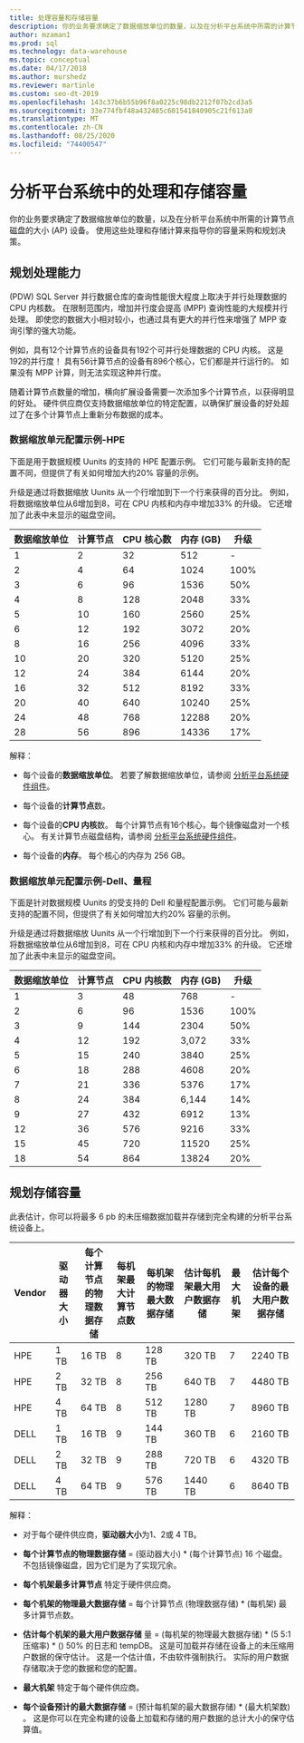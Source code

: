 ```yaml
---
title: 处理容量和存储容量
description: 你的业务要求确定了数据缩放单位的数量，以及在分析平台系统中所需的计算节点磁盘的大小 (AP) 设备。
author: mzaman1
ms.prod: sql
ms.technology: data-warehouse
ms.topic: conceptual
ms.date: 04/17/2018
ms.author: murshedz
ms.reviewer: martinle
ms.custom: seo-dt-2019
ms.openlocfilehash: 143c37b6b55b96f8a0225c98db2212f07b2cd3a5
ms.sourcegitcommit: 33e774fbf48a432485c601541840905c21f613a0
ms.translationtype: MT
ms.contentlocale: zh-CN
ms.lasthandoff: 08/25/2020
ms.locfileid: "74400547"
---
```

# <a name="processing-and-storage-capacity-in-analytics-platform-system"></a>分析平台系统中的处理和存储容量
你的业务要求确定了数据缩放单位的数量，以及在分析平台系统中所需的计算节点磁盘的大小 (AP) 设备。 使用这些处理和存储计算来指导你的容量采购和规划决策。  
  
  
## <a name="planning-for-processing-capacity"></a><a name="section1"></a>规划处理能力  
 (PDW) SQL Server 并行数据仓库的查询性能很大程度上取决于并行处理数据的 CPU 内核数。 在限制范围内，增加并行度会提高 (MPP) 查询性能的大规模并行处理。 即使您的数据大小相对较小，也通过具有更大的并行性来增强了 MPP 查询引擎的强大功能。  
  
例如，具有12个计算节点的设备具有192个可并行处理数据的 CPU 内核。 这是192的并行度！ 具有56计算节点的设备有896个核心，它们都是并行运行的。 如果没有 MPP 计算，则无法实现这种并行度。  
  
随着计算节点数量的增加，横向扩展设备需要一次添加多个计算节点，以获得明显的好处。 硬件供应商仅支持数据缩放单位的特定配置，以确保扩展设备的好处超过了在多个计算节点上重新分布数据的成本。  
  
### <a name="data-scale-unit-configuration-examples---hpe"></a>数据缩放单元配置示例-HPE  
下面是用于数据规模 Uunits 的支持的 HPE 配置示例。 它们可能与最新支持的配置不同，但提供了有关如何增加大约20% 容量的示例。  
  
升级是通过将数据缩放 Uunits 从一个行增加到下一个行来获得的百分比。 例如，将数据缩放单位从6增加到8，可在 CPU 内核和内存中增加33% 的升级。  它还增加了此表中未显示的磁盘空间。  
  
|数据缩放单位|计算节点|CPU 核心数|内存 (GB)|升级|  
|--------------------|-----------------|-------------|-----------------|----------|  
|1|2|32|512|-|  
|2|4|64|1024|100%|  
|3|6|96|1536|50%|  
|4|8|128|2048|33%|  
|5|10|160|2560|25%|  
|6|12|192|3072|20%|  
|8|16|256|4096|33%|  
|10|20|320|5120|25%|  
|12|24|384|6144|20%|  
|16|32|512|8192|33%|  
|20|40|640|10240|25%|  
|24|48|768|12288|20%|  
|28|56|896|14336|17%|  
  
解释：  
  
-   每个设备的**数据缩放单位**。 若要了解数据缩放单位，请参阅 [分析平台系统硬件组件](hardware-components.md)。  
  
-   每个设备的**计算节点**数。  
  
-   每个设备的**CPU 内核**数。 每个计算节点有16个核心，每个镜像磁盘对一个核心。 有关计算节点磁盘结构，请参阅 [分析平台系统硬件组件](hardware-components.md)。  
  
-   每个设备的**内存**。 每个核心的内存为 256 GB。  
  
### <a name="data-scale-unit-configuration-examples---dell-quanta"></a>数据缩放单元配置示例-Dell、量程  
下面是针对数据规模 Uunits 的受支持的 Dell 和量程配置示例。 它们可能与最新支持的配置不同，但提供了有关如何增加大约20% 容量的示例。  
  
升级是通过将数据缩放 Uunits 从一个行增加到下一个行来获得的百分比。 例如，将数据缩放单位从6增加到8，可在 CPU 内核和内存中增加33% 的升级。 它还增加了此表中未显示的磁盘空间。  
  
|数据缩放单位|计算节点|CPU 内核数|内存 (GB)|升级|  
|--------------------|-----------------|-------------|-----------------|----------|  
|1|3|48|768|-|  
|2|6|96|1536|100%|  
|3|9|144|2304|50%|  
|4|12|192|3,072|33%|  
|5|15|240|3840|25%|  
|6|18|288|4608|20%|  
|7|21|336|5376|17%|  
|8|24|384|6,144|14%|  
|9|27|432|6912|13%|  
|12|36|576|9216|33%|  
|15|45|720|11520|25%|  
|18|54|864|13824|20%|  
  
## <a name="planning-for-storage-capacity"></a><a name="section2"></a>规划存储容量  
此表估计，你可以将最多 6 pb 的未压缩数据加载并存储到完全构建的分析平台系统设备上。 
  
|Vendor|驱动器大小|每个计算节点的物理数据存储|每机架最大计算节点数|每机架的物理最大数据存储|估计每机架最大用户数据存储|最大机架|估计每个设备的最大用户数据存储|  
|----------|--------------|------------------------------------------|----------------------------------|------------------------------------------|------------------------------------------------|-----------------|-----------------------------------------------------|  
|HPE|1 TB|16 TB|8|128 TB|320 TB|7|2240 TB|  
|HPE|2 TB|32 TB|8|256 TB|640 TB|7|4480 TB|  
|HPE|4 TB|64 TB|8|512 TB|1280 TB|7|8960 TB|  
|DELL|1 TB|16 TB|9|144 TB|360 TB|6|2160 TB|  
|DELL|2 TB|32 TB|9|288 TB|720 TB|6|4320 TB|  
|DELL|4 TB|64 TB|9|576 TB|1440 TB|6|8640 TB|   
  
解释：  
  
-   对于每个硬件供应商，**驱动器大小**为1、2或 4 TB。  
  
-   **每个计算节点的物理数据存储** = (驱动器大小) * (每个计算节点) 16 个磁盘。 不包括镜像磁盘，因为它们是为了实现冗余。  
  
-   **每个机架最多计算节点** 特定于硬件供应商。  
  
-   **每个机架的物理最大数据存储** = 每个计算节点 (物理数据存储) * (每机架) 最多计算节点数。  
  
-   **估计每个机架的最大用户数据存储** 量 = (每机架的物理最大数据存储) * (5 5:1 压缩率) \* () 50% 的日志和 tempDB。 这是可加载并存储在设备上的未压缩用户数据的保守估计。 这是一个估计值，不由软件强制执行。 实际的用户数据存储取决于您的数据和您的配置。  
  
-   **最大机架** 特定于每个硬件供应商。  
  
-   **每个设备预计的最大数据存储** = (预计每机架的最大数据存储) * (最大机架数) 。 这是你可以在完全构建的设备上加载和存储的用户数据的总计大小的保守估算值。  
  
